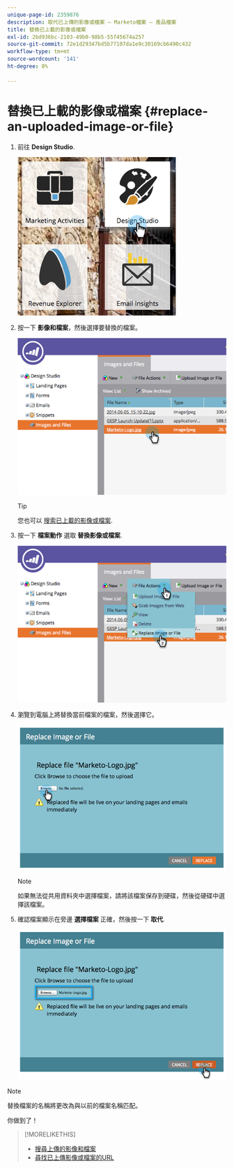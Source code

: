```yaml
---
unique-page-id: 2359876
description: 取代已上傳的影像或檔案 — Marketo檔案 — 產品檔案
title: 替換已上載的影像或檔案
exl-id: 2bd936bc-2103-49b0-98b5-55f45674a257
source-git-commit: 72e1d29347bd5b77107da1e9c30169cb6490c432
workflow-type: tm+mt
source-wordcount: '141'
ht-degree: 0%

---
```


# 替換已上載的影像或檔案 {#replace-an-uploaded-image-or-file}

1. 前往 **Design Studio**.

   ![](assets/designstudio-6.png)

1. 按一下 **影像和檔案**，然後選擇要替換的檔案。

   ![](assets/image2014-9-16-11-3a21-3a48.png)

   >[!TIP]
   >
   >您也可以 [搜索已上載的影像或檔案](/help/marketo/product-docs/demand-generation/images-and-files/search-uploaded-images-and-files.md).

1. 按一下 **檔案動作** 選取 **替換影像或檔案**.

   ![](assets/image2014-9-16-11-3a21-3a55.png)

1. 瀏覽到電腦上將替換當前檔案的檔案，然後選擇它。

   ![](assets/image2014-9-16-11-3a22-3a2.png)

   >[!NOTE]
   >
   >如果無法從共用資料夾中選擇檔案，請將該檔案保存到硬碟，然後從硬碟中選擇該檔案。

1. 確認檔案顯示在旁邊 **選擇檔案** 正確，然後按一下 **取代**.

   ![](assets/image2014-9-16-11-3a22-3a12.png)

>[!NOTE]
>
>替換檔案的名稱將更改為與以前的檔案名稱匹配。

你做到了！

>[!MORELIKETHIS]
>
>* [搜尋上傳的影像和檔案](/help/marketo/product-docs/demand-generation/images-and-files/search-uploaded-images-and-files.md)
>* [尋找已上傳影像或檔案的URL](/help/marketo/product-docs/demand-generation/images-and-files/find-the-url-of-an-uploaded-image-or-file.md)


